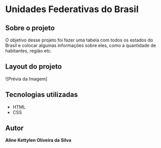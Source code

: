 # Unidades Federativas do Brasil
## Sobre o projeto
O objetivo desse projeto foi fazer uma tabela com todos os estados do Brasil e colocar algumas informações sobre eles, como a quantidade de habitantes, região etc.  

## Layout do projeto
![Prévia da Imagem]

## Tecnologias utilizadas

* HTML
* CSS

## Autor
<b>Aline Kettylen Oliveira da Silva</b>
